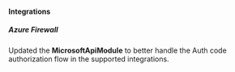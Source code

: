 
#### Integrations
##### Azure Firewall
Updated the **MicrosoftApiModule** to better handle the Auth code authorization flow in the supported integrations.
